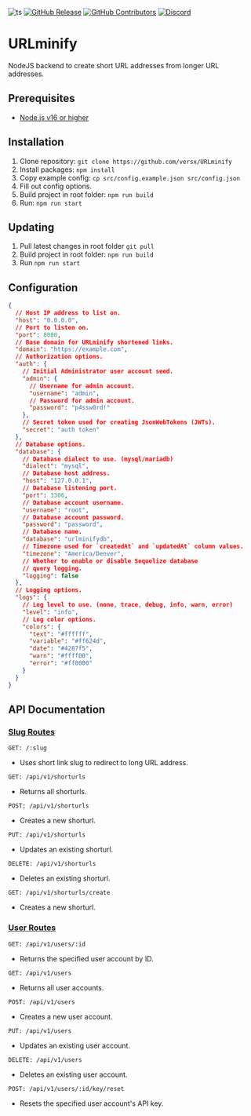 ![ts](https://badgen.net/badge/Built%20With/TypeScript/blue)
[![GitHub Release](https://img.shields.io/github/release/versx/DiscordGuildStats.svg)](https://github.com/versx/DiscordGuildStats/releases/)
[![GitHub Contributors](https://img.shields.io/github/contributors/versx/DiscordGuildStats.svg)](https://github.com/versx/DiscordGuildStats/graphs/contributors/)
[![Discord](https://img.shields.io/discord/552003258000998401.svg?label=&logo=discord&logoColor=ffffff&color=7389D8&labelColor=6A7EC2)](https://discord.gg/zZ9h9Xa)  

# URLminify
NodeJS backend to create short URL addresses from longer URL addresses.

## Prerequisites
- [Node.js v16 or higher](https://nodejs.org/en/download)  

## Installation
1. Clone repository: `git clone https://github.com/versx/URLminify`  
1. Install packages: `npm install`  
1. Copy example config: `cp src/config.example.json src/config.json`  
1. Fill out config options.  
1. Build project in root folder: `npm run build`  
1. Run: `npm run start`  

## Updating  
1. Pull latest changes in root folder `git pull`  
1. Build project in root folder: `npm run build`  
1. Run `npm run start`  

## Configuration
```json
{
  // Host IP address to list on.
  "host": "0.0.0.0",
  // Port to listen on.
  "port": 8080,
  // Base domain for URLminify shortened links.
  "domain": "https://example.com",
  // Authorization options.
  "auth": {
    // Initial Administrator user account seed.
    "admin": {
      // Username for admin account.
      "username": "admin",
      // Password for admin account.
      "password": "p4ssw0rd!"
    },
    // Secret token used for creating JsonWebTokens (JWTs).
    "secret": "auth token"
  },
  // Database options.
  "database": {
    // Database dialect to use. (mysql/mariadb)
    "dialect": "mysql",
    // Database host address.
    "host": "127.0.0.1",
    // Database listening port.
    "port": 3306,
    // Database account username.
    "username": "root",
    // Database account password.
    "password": "password",
    // Database name.
    "database": "urlminifydb",
    // Timezone used for `createdAt` and `updatedAt` column values.
    "timezone": "America/Denver",
    // Whether to enable or disable Sequelize database
    // query logging.
    "logging": false
  },
  // Logging options.
  "logs": {
    // Log level to use. (none, trace, debug, info, warn, error)
    "level": "info",
    // Log color options.
    "colors": {
      "text": "#ffffff",
      "variable": "#ff624d",
      "date": "#4287f5",
      "warn": "#ffff00",
      "error": "#ff0000"
    }
  }
}
```

## API Documentation

### <u>Slug Routes</u>  

`GET: /:slug`  
- Uses short link slug to redirect to long URL address.  

`GET: /api/v1/shorturls`  
- Returns all shorturls.  

`POST: /api/v1/shorturls`  
- Creates a new shorturl.  

`PUT: /api/v1/shorturls`  
- Updates an existing shorturl.  

`DELETE: /api/v1/shorturls`  
- Deletes an existing shorturl.  

`GET: /api/v1/shorturls/create`  
- Creates a new shorturl.  


### <u>User Routes</u>  

`GET: /api/v1/users/:id`  
- Returns the specified user account by ID.  

`GET: /api/v1/users`  
- Returns all user accounts.  

`POST: /api/v1/users`  
- Creates a new user account.  

`PUT: /api/v1/users`  
- Updates an existing user account.  

`DELETE: /api/v1/users`  
- Deletes an existing user account.  

`POST: /api/v1/users/:id/key/reset`  
- Resets the specified user account's API key.  
